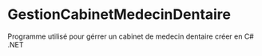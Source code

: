 # GestionCabinetMedecinDentaire
Programme utilisé pour gérrer un cabinet de medecin dentaire créer en C# .NET
